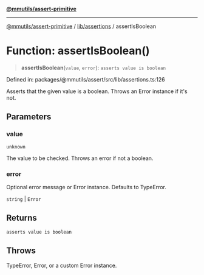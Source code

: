 [**@mmutils/assert-primitive**](../../../README.md)

***

[@mmutils/assert-primitive](../../../modules.md) / [lib/assertions](../README.md) / assertIsBoolean

# Function: assertIsBoolean()

> **assertIsBoolean**(`value`, `error`): `asserts value is boolean`

Defined in: packages/@mmutils/assert/src/lib/assertions.ts:126

Asserts that the given value is a boolean. Throws an Error instance if it's
not.

## Parameters

### value

`unknown`

The value to be checked. Throws an error if not a boolean.

### error

Optional error message or Error instance. Defaults to TypeError.

`string` | `Error`

## Returns

`asserts value is boolean`

## Throws

TypeError, Error, or a custom Error instance.
